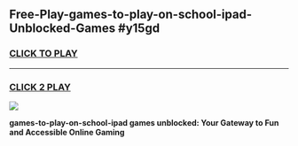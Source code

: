 
## Free-Play-games-to-play-on-school-ipad-Unblocked-Games #y15gd
<h3>
<a href="https://news.freeplayer.one?title=games-to-play-on-school-ipad&ref=8M">CLICK TO PLAY</a></h3>
<hr>

<h3>
<a href="https://news.freeplayer.one?title=games-to-play-on-school-ipad&ref=8M">CLICK 2 PLAY</a>
  
</h3>

<a href="https://news.freeplayer.one?title=games-to-play-on-school-ipad&ref=8M"><img src="https://clearcache.store/games.png"></a>


**games-to-play-on-school-ipad games unblocked: Your Gateway to Fun and Accessible Online Gaming**
